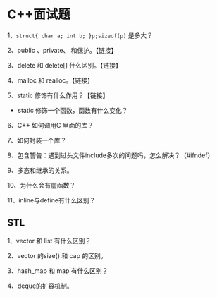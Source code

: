 # C++面试题

1、`struct{ char a; int b; }p;sizeof(p)` 是多大？

2、public 、private、 和保护。【链接】

3、delete 和 delete\[\] 什么区别。【链接】

4、malloc 和 realloc。【链接】

5、static 修饰有什么作用？【链接】

* static 修饰一个函数，函数有什么变化？

6、C++ 如何调用C 里面的库？

7、如何封装一个库？

8、包含警告：遇到过头文件include多次的问题吗，怎么解决？（\#ifndef）

9、多态和继承的关系。

10、为什么会有虚函数？

11、inline与define有什么区别？

## STL

1、vector 和 list 有什么区别？

2、vector 的size\(\) 和 cap 的区别。

3、hash\_map 和 map 有什么区别？

4、deque的扩容机制。

